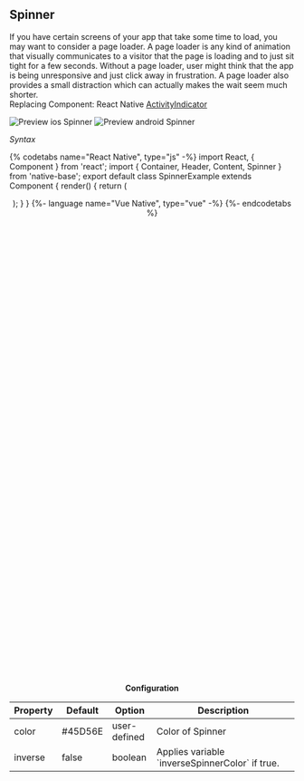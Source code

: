 ## Spinner

If you have certain screens of your app that take some time to load, you may want to consider a page loader. A page loader is any kind of animation that visually communicates to a visitor that the page is loading and to just sit tight for a few seconds. Without a page loader, user might think that the app is being unresponsive and just click away in frustration. A page loader also provides a small distraction which can actually makes the wait seem much shorter.<br />
Replacing Component: React Native [ActivityIndicator](https://facebook.github.io/react-native/docs/activityindicator.html)

![Preview ios Spinner](https://raw.githubusercontent.com/GeekyAnts/NativeBase-KitchenSink/v2.6.1/screenshots/ios/spinner.gif)
![Preview android Spinner](https://raw.githubusercontent.com/GeekyAnts/NativeBase-KitchenSink/v2.6.1/screenshots/android/spinner.gif)

*Syntax*

{% codetabs name="React Native", type="js" -%}
import React, { Component } from 'react';
import { Container, Header, Content, Spinner } from 'native-base';
export default class SpinnerExample extends Component {
  render() {
    return (
      <Container>
        <Header />
        <Content>
          <Spinner />
          <Spinner color='red' />
          <Spinner color='green' />
          <Spinner color='blue' />
        </Content>
      </Container>
    );
  }
}
{%- language name="Vue Native", type="vue" -%}
<template>
  <nb-container>
    <nb-header/>
    <nb-content>
        <nb-spinner />
        <nb-spinner color="red" />
        <nb-spinner color="green" />
        <nb-spinner color="blue" />
    </nb-content>
  </nb-container>
</template>
{%- endcodetabs %}
  <p>
    <div id="" class="mobileDevice" style="background: url(&quot;https://docs.nativebase.io/docs/assets/iosphone.png&quot;) no-repeat; padding: 63px 20px 100px 15px; width: 292px; height: 600px;margin:0 auto;float:none;">
        <img src="https://raw.githubusercontent.com/GeekyAnts/NativeBase-KitchenSink/v2.6.1/screenshots/ios/spinner.gif" alt="" style="display:block !important" />
    </div>
</p>
<br />


**Configuration**
<table class = "table table-bordered">
        <thead>
            <tr>
                <th>Property</th>
                <th>Default</th>
                <th>Option</th>
                <th width="50%">Description</th>
            </tr>
        </thead>
        <tbody>
            <tr>
                <td>color</td>
                <td>#45D56E</td>
                <td>user-defined</td>
                <td>Color of Spinner</td>
            </tr>
          <tr>
                <td>inverse</td>
                <td>false</td>
                <td>boolean</td>
                <td>Applies variable `inverseSpinnerColor` if true.</td>
            </tr>
        </tbody>
    </table><br />
